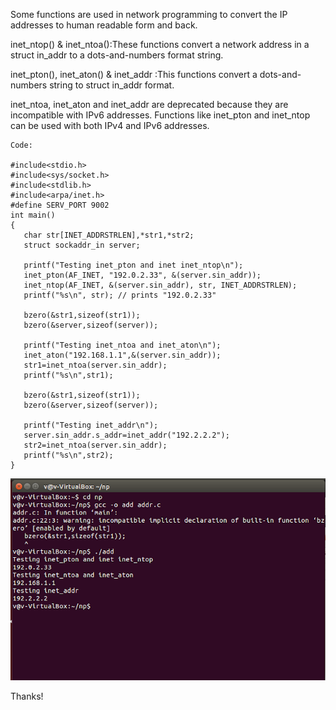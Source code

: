 Some functions are used in network programming to convert the IP addresses to human readable form and back. 

inet_ntop() & inet_ntoa():These functions convert a network address in a struct in_addr to a dots-and-numbers format string.

inet_pton(), inet_aton() & inet_addr :This functions convert a dots-and-numbers string  to struct in_addr format.

inet_ntoa, inet_aton and inet_addr are deprecated because they are incompatible with IPv6 addresses. Functions like inet_pton and inet_ntop can be used with both IPv4 and IPv6 addresses. 
```
Code:

#include<stdio.h> 
#include<sys/socket.h> 
#include<stdlib.h> 
#include<arpa/inet.h> 
#define SERV_PORT 9002  
int main() 
{  
   char str[INET_ADDRSTRLEN],*str1,*str2; 
   struct sockaddr_in server; 
  
   printf("Testing inet_pton and inet inet_ntop\n"); 
   inet_pton(AF_INET, "192.0.2.33", &(server.sin_addr)); 
   inet_ntop(AF_INET, &(server.sin_addr), str, INET_ADDRSTRLEN); 
   printf("%s\n", str); // prints "192.0.2.33" 
    
   bzero(&str1,sizeof(str1)); 
   bzero(&server,sizeof(server)); 
  
   printf("Testing inet_ntoa and inet_aton\n"); 
   inet_aton("192.168.1.1",&(server.sin_addr)); 
   str1=inet_ntoa(server.sin_addr); 
   printf("%s\n",str1); 
  
   bzero(&str1,sizeof(str1)); 
   bzero(&server,sizeof(server)); 
  
   printf("Testing inet_addr\n"); 
   server.sin_addr.s_addr=inet_addr("192.2.2.2"); 
   str2=inet_ntoa(server.sin_addr); 
   printf("%s\n",str2); 
}  
```

![Output](/images/Address-conversion-1.png "Output Screenshot")

Thanks!
